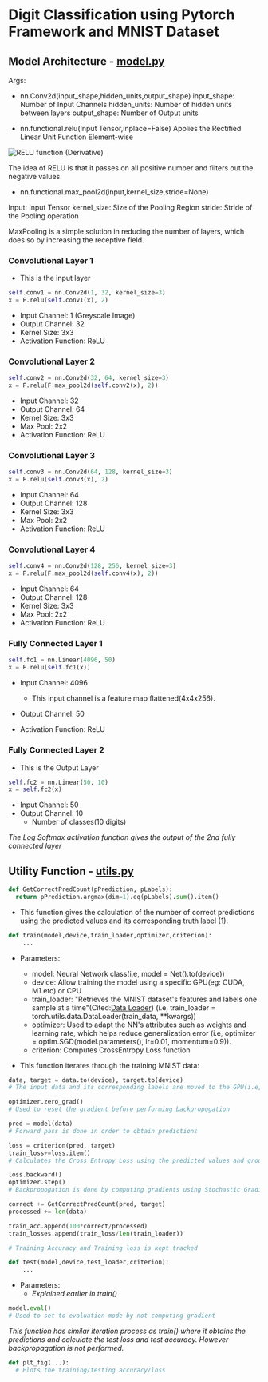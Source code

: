 # Digit Classification using Pytorch Framework and MNIST Dataset

## Model Architecture - [model.py](https://github.com/aakashvardhan/ERA-Program/blob/master/S5%20-%20Assignment/model.py)

Args:
- nn.Conv2d(input_shape,hidden_units,output_shape)
input_shape: Number of Input Channels
hidden_units: Number of hidden units between layers
output_shape: Number of Output units

- nn.functional.relu(Input Tensor,inplace=False)
Applies the Rectified Linear Unit Function Element-wise 

![RELU function (Derivative)](https://www.bragitoff.com/wp-content/uploads/2021/12/mathpix-2021-12-29-18-22-34.png)

The idea of RELU is that it passes on all positive number and filters out the negative values.

- nn.functional.max_pool2d(input,kernel_size,stride=None)

Input: Input Tensor
kernel_size: Size of the Pooling Region
stride: Stride of the Pooling operation

MaxPooling is a simple solution in reducing the number of layers, which does so by increasing the receptive field.

### Convolutional Layer 1
- This is the input layer
```python
self.conv1 = nn.Conv2d(1, 32, kernel_size=3)
x = F.relu(self.conv1(x), 2)
```
- Input Channel: 1 (Greyscale Image)
- Output Channel: 32
- Kernel Size: 3x3
- Activation Function: ReLU

### Convolutional Layer 2

```python
self.conv2 = nn.Conv2d(32, 64, kernel_size=3)
x = F.relu(F.max_pool2d(self.conv2(x), 2))
```
- Input Channel: 32
- Output Channel: 64
- Kernel Size: 3x3
- Max Pool: 2x2
- Activation Function: ReLU

### Convolutional Layer 3

```python
self.conv3 = nn.Conv2d(64, 128, kernel_size=3)
x = F.relu(self.conv3(x), 2)
```
- Input Channel: 64
- Output Channel: 128
- Kernel Size: 3x3
- Max Pool: 2x2
- Activation Function: ReLU

### Convolutional Layer 4

```python
self.conv4 = nn.Conv2d(128, 256, kernel_size=3)
x = F.relu(F.max_pool2d(self.conv4(x), 2)) 
```
- Input Channel: 64
- Output Channel: 128
- Kernel Size: 3x3
- Max Pool: 2x2
- Activation Function: ReLU

### Fully Connected Layer 1

```python
self.fc1 = nn.Linear(4096, 50)
x = F.relu(self.fc1(x))
```
- Input Channel: 4096
  - This input channel is a feature map flattened(4x4x256).

- Output Channel: 50
- Activation Function: ReLU

### Fully Connected Layer 2
- This is the Output Layer
```python
self.fc2 = nn.Linear(50, 10)
x = self.fc2(x)
```
- Input Channel: 50
- Output Channel: 10
  - Number of classes(10 digits)

*The Log Softmax activation function gives the output of the 2nd fully connected layer*

## Utility Function - [utils.py](https://github.com/aakashvardhan/ERA-Program/blob/master/S5%20-%20Assignment/utils.py)

```python
def GetCorrectPredCount(pPrediction, pLabels):
  return pPrediction.argmax(dim=1).eq(pLabels).sum().item()
```
- This function gives the calculation of the number of correct predictions using the predicted values and its corresponding truth label (1).


```python
def train(model,device,train_loader,optimizer,criterion):
    ...
```
- Parameters:
  - model: Neural Network class(i.e, model = Net().to(device))
  - device: Allow training the model using a specific GPU(eg: CUDA, M1.etc) or CPU
  - train_loader: "Retrieves the MNIST dataset's features and labels one sample at a time"(Cited:[Data Loader](https://pytorch.org/tutorials/beginner/basics/data_tutorial.html)) (i.e, train_loader = torch.utils.data.DataLoader(train_data, **kwargs))
  - optimizer: Used to adapt the NN's attributes such as weights and learning rate, which helps reduce generalization error (i.e, optimizer = optim.SGD(model.parameters(), lr=0.01, momentum=0.9)). 
  - criterion: Computes CrossEntropy Loss function

- This function iterates through the training MNIST data:

```python
data, target = data.to(device), target.to(device)
# The input data and its corresponding labels are moved to the GPU(i.e, mps:0)
```
```python
optimizer.zero_grad()
# Used to reset the gradient before performing backpropogation
```
    
```python
pred = model(data)
# Forward pass is done in order to obtain predictions
```

```python 
loss = criterion(pred, target)
train_loss+=loss.item()
# Calculates the Cross Entropy Loss using the predicted values and ground truth values
```
```python
loss.backward()
optimizer.step()
# Backpropogation is done by computing gradients using Stochastic Gradient Descent
```
```python
correct += GetCorrectPredCount(pred, target)
processed += len(data)

train_acc.append(100*correct/processed)
train_losses.append(train_loss/len(train_loader))

# Training Accuracy and Training loss is kept tracked
```

```python
def test(model,device,test_loader,criterion):
    ...
```
- Parameters:
  - *Explained earlier in train()*

```python
model.eval()
# Used to set to evaluation mode by not computing gradient
```
*This function has similar iteration process as train() where it obtains the predictions and calculate the test loss and test accuracy. However backpropagation is not performed.*

```python
def plt_fig(...):
  # Plots the training/testing accuracy/loss
```

